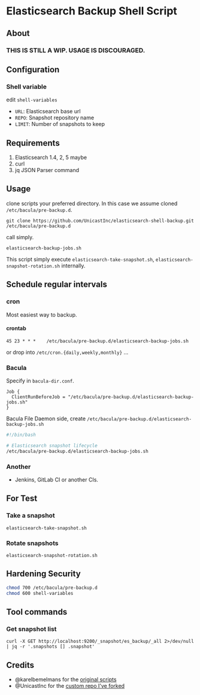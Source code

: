 Elasticsearch Backup Shell Script
=================================

About
-------------

### THIS IS STILL A WIP. USAGE IS DISCOURAGED.

Configuration
------------------------

### Shell variable

edit `shell-variables`

- `URL`: Elasticsearch base url
- `REPO`: Snapshot repository name
- `LIMIT`: Number of snapshots to keep

Requirements
------------------------

1. Elasticsearch 1.4, 2, 5 maybe
1. curl
1. jq JSON Parser command

Usage
-----------------

clone scripts your preferred directory. In this case we assume cloned `/etc/bacula/pre-backup.d`.

```
git clone https://github.com/UnicastInc/elasticsearch-shell-backup.git /etc/bacula/pre-backup.d
```

call simply.

```
elasticsearch-backup-jobs.sh
```

This script simply execute `elasticsearch-take-snapshot.sh`, `elasticsearch-snapshot-rotation.sh` internally.

Schedule regular intervals
---------------------------------------

### cron

Most easiest way to backup.

#### crontab

```
45 23 * * *    /etc/bacula/pre-backup.d/elasticsearch-backup-jobs.sh
```

or drop into `/etc/cron.{daily,weekly,monthly}` ...

### Bacula

Specify in `bacula-dir.conf`.

```
Job {
  ClientRunBeforeJob = "/etc/bacula/pre-backup.d/elasticsearch-backup-jobs.sh"
}
```

Bacula File Daemon side, create `/etc/bacula/pre-backup.d/elasticsearch-backup-jobs.sh`

```bash
#!/bin/bash

# Elasticsearch snapshot lifecycle
/etc/bacula/pre-backup.d/elasticsearch-backup-jobs.sh
```

### Another

- Jenkins, GitLab CI or another CIs.

For Test
---------------

### Take a snapshot

```
elasticsearch-take-snapshot.sh
```

### Rotate snapshots

```
elasticsearch-snapshot-rotation.sh
```

Hardening Security
------------------------------------------

```bash
chmod 700 /etc/bacula/pre-backup.d
chmod 600 shell-variables
```

Tool commands
------------------------

### Get snapshot list

```
curl -X GET http://localhost:9200/_snapshot/es_backup/_all 2>/dev/null | jq -r '.snapshots [] .snapshot'
```

Credits
-------

- @karelbemelmans for the [original scripts](https://www.karelbemelmans.com/2015/03/elasticsearch-backup-script-with-snapshot-rotation/)
- @UnicastInc for the [custom repo I've forked](https://github.com/UnicastInc/elasticsearch-shell-backup)
